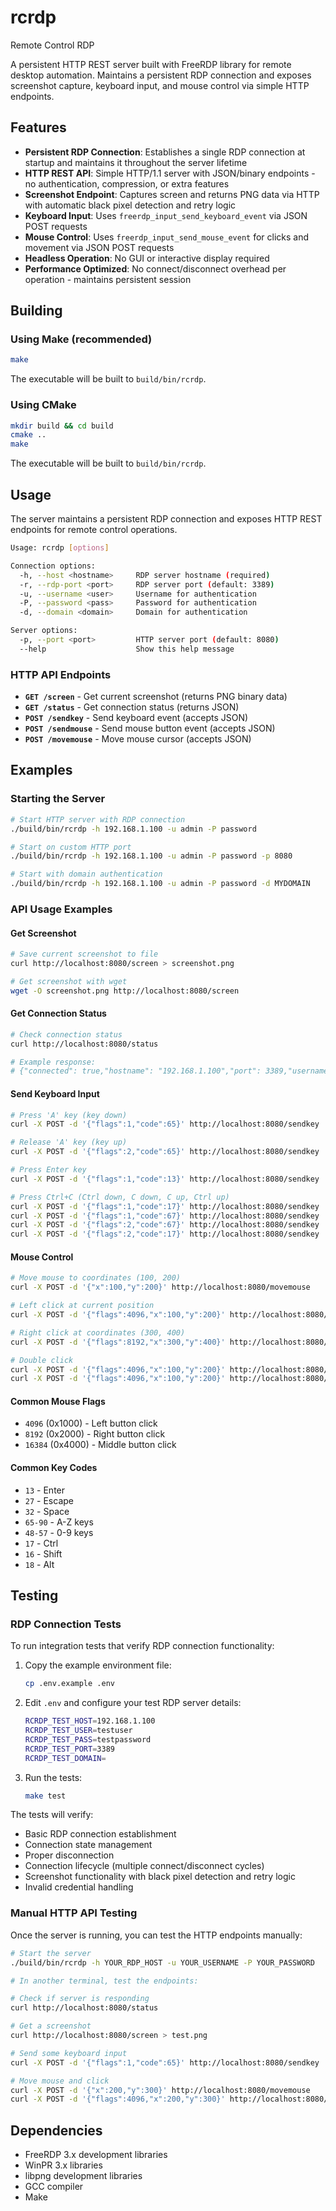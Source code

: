 # rcrdp
Remote Control RDP

A persistent HTTP REST server built with FreeRDP library for remote desktop automation. Maintains a persistent RDP connection and exposes screenshot capture, keyboard input, and mouse control via simple HTTP endpoints.

## Features

- **Persistent RDP Connection**: Establishes a single RDP connection at startup and maintains it throughout the server lifetime
- **HTTP REST API**: Simple HTTP/1.1 server with JSON/binary endpoints - no authentication, compression, or extra features
- **Screenshot Endpoint**: Captures screen and returns PNG data via HTTP with automatic black pixel detection and retry logic
- **Keyboard Input**: Uses `freerdp_input_send_keyboard_event` via JSON POST requests
- **Mouse Control**: Uses `freerdp_input_send_mouse_event` for clicks and movement via JSON POST requests
- **Headless Operation**: No GUI or interactive display required
- **Performance Optimized**: No connect/disconnect overhead per operation - maintains persistent session

## Building

### Using Make (recommended)
```bash
make
```
The executable will be built to `build/bin/rcrdp`.

### Using CMake
```bash
mkdir build && cd build
cmake ..
make
```
The executable will be built to `build/bin/rcrdp`.

## Usage

The server maintains a persistent RDP connection and exposes HTTP REST endpoints for remote control operations.

```bash
Usage: rcrdp [options]

Connection options:
  -h, --host <hostname>     RDP server hostname (required)
  -r, --rdp-port <port>     RDP server port (default: 3389)
  -u, --username <user>     Username for authentication
  -P, --password <pass>     Password for authentication
  -d, --domain <domain>     Domain for authentication

Server options:
  -p, --port <port>         HTTP server port (default: 8080)
  --help                    Show this help message
```

### HTTP API Endpoints

- **`GET /screen`** - Get current screenshot (returns PNG binary data)
- **`GET /status`** - Get connection status (returns JSON)
- **`POST /sendkey`** - Send keyboard event (accepts JSON)
- **`POST /sendmouse`** - Send mouse button event (accepts JSON)
- **`POST /movemouse`** - Move mouse cursor (accepts JSON)

## Examples

### Starting the Server

```bash
# Start HTTP server with RDP connection
./build/bin/rcrdp -h 192.168.1.100 -u admin -P password

# Start on custom HTTP port
./build/bin/rcrdp -h 192.168.1.100 -u admin -P password -p 8080

# Start with domain authentication
./build/bin/rcrdp -h 192.168.1.100 -u admin -P password -d MYDOMAIN
```

### API Usage Examples

#### Get Screenshot
```bash
# Save current screenshot to file
curl http://localhost:8080/screen > screenshot.png

# Get screenshot with wget
wget -O screenshot.png http://localhost:8080/screen
```

#### Get Connection Status
```bash
# Check connection status
curl http://localhost:8080/status

# Example response:
# {"connected": true,"hostname": "192.168.1.100","port": 3389,"username": "admin"}
```

#### Send Keyboard Input
```bash
# Press 'A' key (key down)
curl -X POST -d '{"flags":1,"code":65}' http://localhost:8080/sendkey

# Release 'A' key (key up)
curl -X POST -d '{"flags":2,"code":65}' http://localhost:8080/sendkey

# Press Enter key
curl -X POST -d '{"flags":1,"code":13}' http://localhost:8080/sendkey

# Press Ctrl+C (Ctrl down, C down, C up, Ctrl up)
curl -X POST -d '{"flags":1,"code":17}' http://localhost:8080/sendkey  # Ctrl down
curl -X POST -d '{"flags":1,"code":67}' http://localhost:8080/sendkey  # C down
curl -X POST -d '{"flags":2,"code":67}' http://localhost:8080/sendkey  # C up
curl -X POST -d '{"flags":2,"code":17}' http://localhost:8080/sendkey  # Ctrl up
```

#### Mouse Control
```bash
# Move mouse to coordinates (100, 200)
curl -X POST -d '{"x":100,"y":200}' http://localhost:8080/movemouse

# Left click at current position
curl -X POST -d '{"flags":4096,"x":100,"y":200}' http://localhost:8080/sendmouse

# Right click at coordinates (300, 400)
curl -X POST -d '{"flags":8192,"x":300,"y":400}' http://localhost:8080/sendmouse

# Double click
curl -X POST -d '{"flags":4096,"x":100,"y":200}' http://localhost:8080/sendmouse
curl -X POST -d '{"flags":4096,"x":100,"y":200}' http://localhost:8080/sendmouse
```

#### Common Mouse Flags
- `4096` (0x1000) - Left button click
- `8192` (0x2000) - Right button click
- `16384` (0x4000) - Middle button click

#### Common Key Codes
- `13` - Enter
- `27` - Escape  
- `32` - Space
- `65-90` - A-Z keys
- `48-57` - 0-9 keys
- `17` - Ctrl
- `16` - Shift
- `18` - Alt

## Testing

### RDP Connection Tests

To run integration tests that verify RDP connection functionality:

1. Copy the example environment file:
   ```bash
   cp .env.example .env
   ```

2. Edit `.env` and configure your test RDP server details:
   ```bash
   RCRDP_TEST_HOST=192.168.1.100
   RCRDP_TEST_USER=testuser
   RCRDP_TEST_PASS=testpassword
   RCRDP_TEST_PORT=3389
   RCRDP_TEST_DOMAIN=
   ```

3. Run the tests:
   ```bash
   make test
   ```

The tests will verify:
- Basic RDP connection establishment
- Connection state management  
- Proper disconnection
- Connection lifecycle (multiple connect/disconnect cycles)
- Screenshot functionality with black pixel detection and retry logic
- Invalid credential handling

### Manual HTTP API Testing

Once the server is running, you can test the HTTP endpoints manually:

```bash
# Start the server
./build/bin/rcrdp -h YOUR_RDP_HOST -u YOUR_USERNAME -P YOUR_PASSWORD

# In another terminal, test the endpoints:

# Check if server is responding
curl http://localhost:8080/status

# Get a screenshot
curl http://localhost:8080/screen > test.png

# Send some keyboard input
curl -X POST -d '{"flags":1,"code":65}' http://localhost:8080/sendkey

# Move mouse and click
curl -X POST -d '{"x":200,"y":300}' http://localhost:8080/movemouse
curl -X POST -d '{"flags":4096,"x":200,"y":300}' http://localhost:8080/sendmouse
```

## Dependencies

- FreeRDP 3.x development libraries
- WinPR 3.x libraries  
- libpng development libraries
- GCC compiler
- Make
